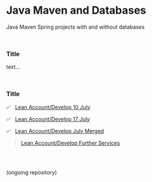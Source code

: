 # Java Maven and Databases

Java Maven Spring projects with and without databases

<br>

### Title

text...

<br>

### Title

✅ &nbsp; [Lean Account/Develop 10 July](https://github.com/evajavadev/Lean_AccountDevelop10July)

✅ &nbsp; [Lean Account/Develop 17 July](https://github.com/evajavadev/Lean_AccountDevelop17July)

✅ &nbsp; [Lean Account/Develop July Merged](https://github.com/evajavadev/Lean_AccountDevelopJulyMerged) 

>  [Lean Account/Develop Further Services](https://github.com/evajavadev/Lean_AccountDevelopFurtherServices) 

<br>
<br>

(ongoing repository)
